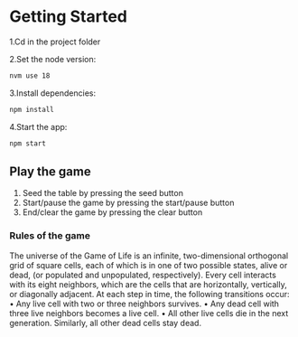 # Getting Started

1.Cd in the project folder

2.Set the node version:

```bash
nvm use 18
```

3.Install dependencies:

```bash
npm install
```

4.Start the app:

```bash
npm start
```

## Play the game

1. Seed the table by pressing the seed button
2. Start/pause the game by pressing the start/pause button
3. End/clear the game by pressing the clear button

### Rules of the game

The universe of the Game of Life is an infinite, two-dimensional orthogonal grid of square
cells, each of which is in one of two possible states, alive or dead, (or populated and
unpopulated, respectively). Every cell interacts with its eight neighbors, which are the cells
that are horizontally, vertically, or diagonally adjacent. At each step in time, the following
transitions occur:
• Any live cell with two or three neighbors survives.
• Any dead cell with three live neighbors becomes a live cell.
• All other live cells die in the next generation. Similarly, all other dead cells stay dead.
